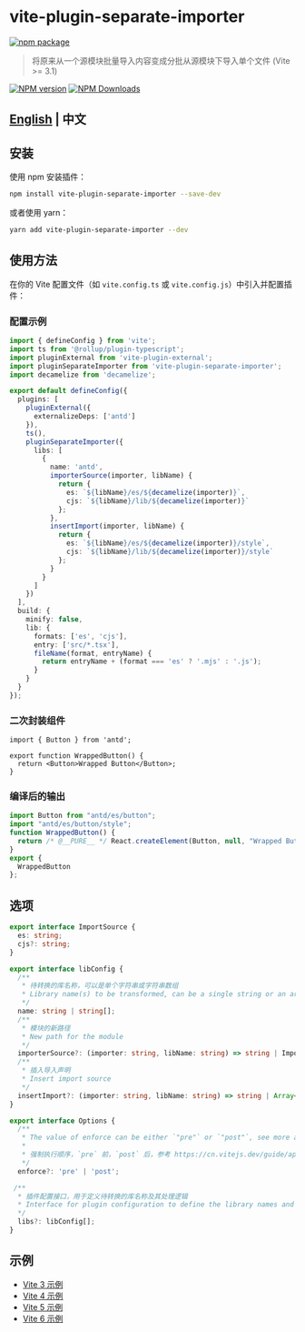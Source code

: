 # vite-plugin-separate-importer

[![npm package](https://nodei.co/npm/vite-plugin-separate-importer.png?downloads=true&downloadRank=true&stars=true)](https://www.npmjs.com/package/vite-plugin-separate-importer)

> 将原来从一个源模块批量导入内容变成分批从源模块下导入单个文件 (Vite >= 3.1)

[![NPM version](https://img.shields.io/npm/v/vite-plugin-separate-importer.svg?style=flat)](https://npmjs.org/package/vite-plugin-separate-importer)
[![NPM Downloads](https://img.shields.io/npm/dm/vite-plugin-separate-importer.svg?style=flat)](https://npmjs.org/package/vite-plugin-separate-importer)

## [English](README.md) | 中文

## 安装

使用 npm 安装插件：

```bash
npm install vite-plugin-separate-importer --save-dev
```

或者使用 yarn：

```bash
yarn add vite-plugin-separate-importer --dev
```

## 使用方法

在你的 Vite 配置文件（如 `vite.config.ts` 或 `vite.config.js`）中引入并配置插件：

### 配置示例

```typescript
import { defineConfig } from 'vite';
import ts from '@rollup/plugin-typescript';
import pluginExternal from 'vite-plugin-external';
import pluginSeparateImporter from 'vite-plugin-separate-importer';
import decamelize from 'decamelize';

export default defineConfig({
  plugins: [
    pluginExternal({
      externalizeDeps: ['antd']
    }),
    ts(),
    pluginSeparateImporter({
      libs: [
        {
          name: 'antd',
          importerSource(importer, libName) {
            return {
              es: `${libName}/es/${decamelize(importer)}`,
              cjs: `${libName}/lib/${decamelize(importer)}`
            };
          },
          insertImport(importer, libName) {
            return {
              es: `${libName}/es/${decamelize(importer)}/style`,
              cjs: `${libName}/lib/${decamelize(importer)}/style`
            };
          }
        }
      ]
    })
  ],
  build: {
    minify: false,
    lib: {
      formats: ['es', 'cjs'],
      entry: ['src/*.tsx'],
      fileName(format, entryName) {
        return entryName + (format === 'es' ? '.mjs' : '.js');
      }
    }
  }
});
```

### 二次封装组件
```tsx
import { Button } from 'antd';

export function WrappedButton() {
  return <Button>Wrapped Button</Button>;
}
```

### 编译后的输出
```js
import Button from "antd/es/button";
import "antd/es/button/style";
function WrappedButton() {
  return /* @__PURE__ */ React.createElement(Button, null, "Wrapped Button");
}
export {
  WrappedButton
};
```

## 选项

```ts
export interface ImportSource {
  es: string;
  cjs?: string;
}

export interface libConfig {
  /**
   * 待转换的库名称，可以是单个字符串或字符串数组
   * Library name(s) to be transformed, can be a single string or an array of strings
   */
  name: string | string[];
  /**
   * 模块的新路径
   * New path for the module
   */
  importerSource?: (importer: string, libName: string) => string | ImportSource;
  /**
   * 插入导入声明
   * Insert import source
   */
  insertImport?: (importer: string, libName: string) => string | Array<string | ImportSource>;
}

export interface Options {
  /**
   * The value of enforce can be either `"pre"` or `"post"`, see more at https://vitejs.dev/guide/api-plugin.html#plugin-ordering.
   *
   * 强制执行顺序，`pre` 前，`post` 后，参考 https://cn.vitejs.dev/guide/api-plugin.html#plugin-ordering。
   */
  enforce?: 'pre' | 'post';

 /**
  * 插件配置接口，用于定义待转换的库名称及其处理逻辑
  * Interface for plugin configuration to define the library names and processing logic
  */
  libs?: libConfig[];
}
```

## 示例

- [Vite 3 示例](../../examples/vite3-demo)
- [Vite 4 示例](../../examples/vite4-demo)
- [Vite 5 示例](../../examples/vite5-demo)
- [Vite 6 示例](../../examples/vite6-demo)
